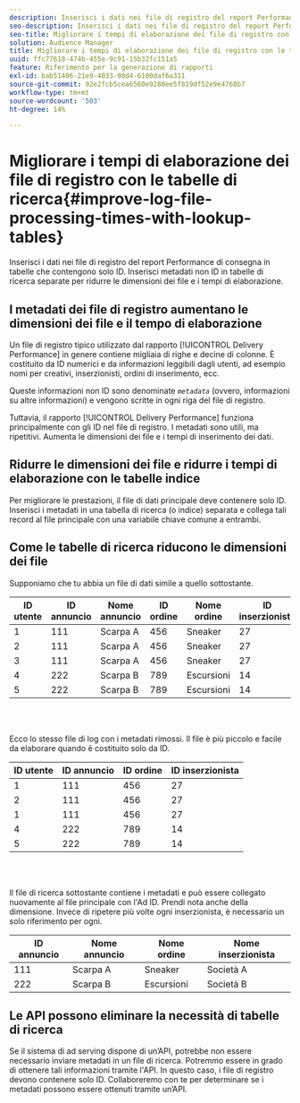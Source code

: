 ```yaml
---
description: Inserisci i dati nei file di registro del report Performance di consegna in tabelle che contengono solo ID. Inserisci metadati non ID in tabelle di ricerca separate per ridurre le dimensioni dei file e i tempi di elaborazione.
seo-description: Inserisci i dati nei file di registro del report Performance di consegna in tabelle che contengono solo ID. Inserisci metadati non ID in tabelle di ricerca separate per ridurre le dimensioni dei file e i tempi di elaborazione.
seo-title: Migliorare i tempi di elaborazione dei file di registro con le tabelle di ricerca
solution: Audience Manager
title: Migliorare i tempi di elaborazione dei file di registro con le tabelle di ricerca
uuid: ffc77618-474b-455e-9c91-15b32fc151a5
feature: Riferimento per la generazione di rapporti
exl-id: bab51406-21e9-4033-90d4-6100daf6a311
source-git-commit: 92e2fcb5cea6560e9288ee5f819df52e9e4768b7
workflow-type: tm+mt
source-wordcount: '503'
ht-degree: 14%

---
```


# Migliorare i tempi di elaborazione dei file di registro con le tabelle di ricerca{#improve-log-file-processing-times-with-lookup-tables}

Inserisci i dati nei file di registro del report Performance di consegna in tabelle che contengono solo ID. Inserisci metadati non ID in tabelle di ricerca separate per ridurre le dimensioni dei file e i tempi di elaborazione.

<!-- 

c_lookup_tables.xml

 -->

## I metadati dei file di registro aumentano le dimensioni dei file e il tempo di elaborazione

Un file di registro tipico utilizzato dal rapporto [!UICONTROL Delivery Performance] in genere contiene migliaia di righe e decine di colonne. È costituito da ID numerici e da informazioni leggibili dagli utenti, ad esempio nomi per creativi, inserzionisti, ordini di inserimento, ecc.

Queste informazioni non ID sono denominate *`metadata`* (ovvero, informazioni su altre informazioni) e vengono scritte in ogni riga del file di registro.

Tuttavia, il rapporto [!UICONTROL Delivery Performance] funziona principalmente con gli ID nel file di registro. I metadati sono utili, ma ripetitivi. Aumenta le dimensioni dei file e i tempi di inserimento dei dati.

## Ridurre le dimensioni dei file e ridurre i tempi di elaborazione con le tabelle indice

Per migliorare le prestazioni, il file di dati principale deve contenere solo ID. Inserisci i metadati in una tabella di ricerca (o indice) separata e collega tali record al file principale con una variabile chiave comune a entrambi.

## Come le tabelle di ricerca riducono le dimensioni dei file

Supponiamo che tu abbia un file di dati simile a quello sottostante.

| ID utente | ID annuncio | Nome annuncio | ID ordine | Nome ordine | ID inserzionista | Nome inserzionista |
|---|---|---|---|---|---|---|
| 1 | 111 | Scarpa A | 456 | Sneaker | 27 | Società A |
| 2 | 111 | Scarpa A | 456 | Sneaker | 27 | Società A |
| 3 | 111 | Scarpa A | 456 | Sneaker | 27 | Società A |
| 4 | 222 | Scarpa B | 789 | Escursioni | 14 | Società B |
| 5 | 222 | Scarpa B | 789 | Escursioni | 14 | Società B |

<br> 

Ecco lo stesso file di log con i metadati rimossi. Il file è più piccolo e facile da elaborare quando è costituito solo da ID.

| ID utente | ID annuncio | ID ordine | ID inserzionista |
|---|---|---|---|
| 1 | 111 | 456 | 27 |
| 2 | 111 | 456 | 27 |
| 1 | 111 | 456 | 27 |
| 4 | 222 | 789 | 14 |
| 5 | 222 | 789 | 14 |

<br> 

Il file di ricerca sottostante contiene i metadati e può essere collegato nuovamente al file principale con l&#39;Ad ID. Prendi nota anche della dimensione. Invece di ripetere più volte ogni inserzionista, è necessario un solo riferimento per ogni.

| ID annuncio | Nome annuncio | Nome ordine | Nome inserzionista |
|---|---|---|---|
| 111 | Scarpa A | Sneaker | Società A |
| 222 | Scarpa B | Escursioni | Società B |

## Le API possono eliminare la necessità di tabelle di ricerca

Se il sistema di ad serving dispone di un’API, potrebbe non essere necessario inviare metadati in un file di ricerca. Potremmo essere in grado di ottenere tali informazioni tramite l&#39;API. In questo caso, i file di registro devono contenere solo ID. Collaboreremo con te per determinare se i metadati possono essere ottenuti tramite un’API.
